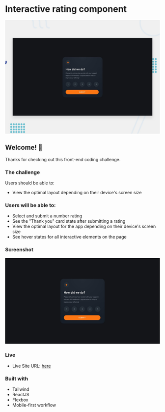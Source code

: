 # Interactive rating component

![Design preview for the Interactive rating component coding challenge](./design/desktop-preview.jpg)

## Welcome! 👋

Thanks for checking out this front-end coding challenge.



### The challenge

Users should be able to:

- View the optimal layout depending on their device's screen size

### Users will be able to:

- Select and submit a number rating
- See the "Thank you" card state after submitting a rating
- View the optimal layout for the app depending on their device's screen size
- See hover states for all interactive elements on the page


### Screenshot

![](./design/desktop-design.jpg)

### Live

- Live Site URL: [here](https://interactive-rating-componentxxx.netlify.app/)

### Built with

- Tailwind
- ReactJS
- Flexbox
- Mobile-first workflow
